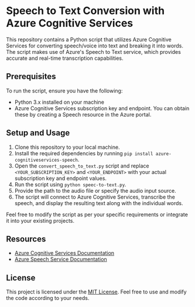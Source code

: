 # Speech to Text Conversion with Azure Cognitive Services

This repository contains a Python script that utilizes Azure Cognitive Services for converting speech/voice into text and breaking it into words. The script makes use of Azure's Speech to Text service, which provides accurate and real-time transcription capabilities.

## Prerequisites

To run the script, ensure you have the following:

- Python 3.x installed on your machine
- Azure Cognitive Services subscription key and endpoint. You can obtain these by creating a Speech resource in the Azure portal.

## Setup and Usage

1. Clone this repository to your local machine.
2. Install the required dependencies by running `pip install azure-cognitiveservices-speech`.
3. Open the `convert_speech_to_text.py` script and replace `<YOUR_SUBSCRIPTION_KEY>` and `<YOUR_ENDPOINT>` with your actual subscription key and endpoint values.
4. Run the script using `python speec-to-text.py`.
5. Provide the path to the audio file or specify the audio input source.
6. The script will connect to Azure Cognitive Services, transcribe the speech, and display the resulting text along with the individual words.

Feel free to modify the script as per your specific requirements or integrate it into your existing projects.

## Resources

- [Azure Cognitive Services Documentation](https://docs.microsoft.com/azure/cognitive-services/)
- [Azure Speech Service Documentation](https://docs.microsoft.com/azure/cognitive-services/speech-service/)

## License

This project is licensed under the [MIT License](LICENSE). Feel free to use and modify the code according to your needs.
